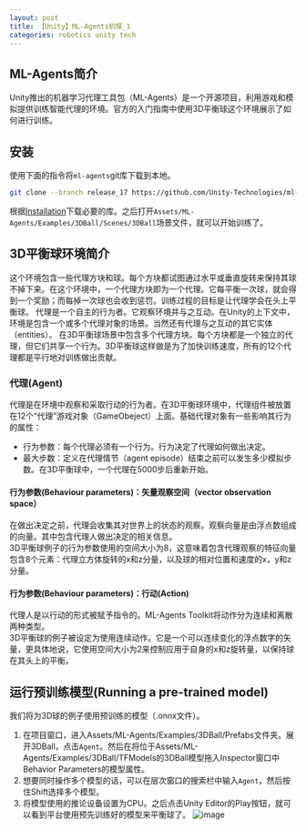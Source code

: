 ```yaml
---
layout: post
title: 【Unity】ML-Agents初探_1
categories: robotics unity tech
---
```


## ML-Agents简介
Unity推出的机器学习代理工具包（ML-Agents）是一个开源项目，利用游戏和模拟提供训练智能代理的环境。官方的入门指南中使用3D平衡球这个环境展示了如何进行训练。

## 安装
使用下面的指令将`ml-agents`git库下载到本地。
```bash
git clone --branch release_17 https://github.com/Unity-Technologies/ml-agents.git
```
根据[Installation](https://github.com/Unity-Technologies/ml-agents/blob/release_17_docs/docs/Getting-Started.md#installation)下载必要的库。之后打开`Assets/ML-Agents/Examples/3DBall/Scenes/3DBall`场景文件，就可以开始训练了。

## 3D平衡球环境简介
这个环境包含一些代理方块和球。每个方块都试图通过水平或垂直旋转来保持其球不掉下来。在这个环境中，一个代理方块即为一个代理。它每平衡一次球，就会得到一个奖励；而每掉一次球也会收到惩罚。训练过程的目标是让代理学会在头上平衡球。
代理是一个自主的行为者。它观察环境并与之互动。在Unity的上下文中，环境是包含一个或多个代理对象的场景。当然还有代理与之互动的其它实体（entities）。
在3D平衡球场景中包含多个代理方块。每个方块都是一个独立的代理，但它们共享一个行为。3D平衡球这样做是为了加快训练速度，所有的12个代理都是平行地对训练做出贡献。

### 代理(Agent)
代理是在环境中观察和采取行动的行为者。在3D平衡球环境中，代理组件被放置在12个“代理”游戏对象（GameObeject）上面。基础代理对象有一些影响其行为的属性：
- 行为参数：每个代理必须有一个行为。行为决定了代理如何做出决定。
- 最大步数：定义在代理情节（agent episode）结束之前可以发生多少模拟步数。在3D平衡球中，一个代理在5000步后重新开始。

#### 行为参数(Behaviour parameters)：矢量观察空间（vector observation space）
在做出决定之前，代理会收集其对世界上的状态的观察。观察向量是由浮点数组成的向量。其中包含代理人做出决定的相关信息。  
3D平衡球例子的行为参数使用的空间大小为8，这意味着包含代理观察的特征向量包含8个元素：代理立方体旋转的x和z分量，以及球的相对位置和速度的x，y和z分量。

#### 行为参数(Behaviour parameters)：行动(Action)
代理人是以行动的形式被赋予指令的。ML-Agents Toolkit将动作分为连续和离散两种类型。  
3D平衡球的例子被设定为使用连续动作。它是一个可以连续变化的浮点数字的矢量，更具体地说，它使用空间大小为2来控制应用于自身的x和z旋转量，以保持球在其头上的平衡。

## 运行预训练模型(Running a pre-trained model)
我们将为3D球的例子使用预训练的模型（.onnx文件）。
1. 在项目窗口，进入Assets/ML-Agents/Examples/3DBall/Prefabs文件夹。展开3DBall，点击`Agent`。然后在将位于Assets/ML-Agents/Examples/3DBall/TFModels的3DBall模型拖入Inspector窗口中Behavior Parameters的模型属性。
2. 想要同时操作多个模型的话，可以在层次窗口的搜索栏中输入`Agent`，然后按住Shift选择多个模型。
3. 将模型使用的推论设备设置为CPU。之后点击Unity Editor的Play按钮，就可以看到平台使用预先训练好的模型来平衡球了。
![image](https://s-annie.github.io/assets/3dball_1.gif)
